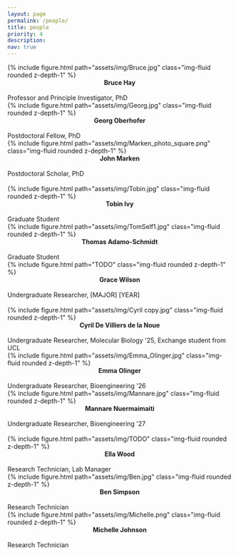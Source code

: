 ```yaml
---
layout: page
permalink: /people/
title: people
priority: 4
description:
nav: true
---
```


<div class="row">
  <div class="col">
    {% include figure.html path="assets/img/Bruce.jpg" class="img-fluid rounded z-depth-1" %}
    <strong>
      <center>
        Bruce Hay
      </center>
    </strong><br>
    Professor and Principle Investigator, PhD
  </div>

  <div class="col">
    {% include figure.html path="assets/img/Georg.jpg" class="img-fluid rounded z-depth-1" %}
    <strong>
      <center>
        Georg Oberhofer
      </center>
    </strong><br>
    Postdoctoral Fellow, PhD
  </div>

  <div class="col">
    {% include figure.html path="assets/img/Marken_photo_square.png" class="img-fluid rounded z-depth-1" %}
    <strong>
      <center>
        John Marken
      </center>
    </strong><br>
    Postdoctoral Scholar, PhD
  </div>

  <div class="w-100"></div><br>
  
  <div class="col">
    {% include figure.html path="assets/img/Tobin.jpg" class="img-fluid rounded z-depth-1" %}
    <strong>
      <center>
        Tobin Ivy
      </center>
    </strong><br>
    Graduate Student
  </div>

  <div class="col">
    {% include figure.html path="assets/img/TomSelf1.jpg" class="img-fluid rounded z-depth-1" %}
    <strong>
      <center>
        Thomas Adamo-Schmidt
      </center>
    </strong><br>
    Graduate Student
  </div>

  <div class="col">
    {% include figure.html path="TODO" class="img-fluid rounded z-depth-1" %}
    <strong>
      <center>
        Grace Wilson
      </center>
    </strong><br>
    Undergraduate Researcher, [MAJOR] [YEAR]
  </div>

  <div class="w-100"></div><br>

  <div class="col">
    {% include figure.html path="assets/img/Cyril copy.jpg" class="img-fluid rounded z-depth-1" %}
    <strong>
      <center>
        Cyril De Villiers de la Noue
      </center>
    </strong><br>
    Undergraduate Researcher, Molecular Biology '25, Exchange student from UCL
  </div>

  <div class="col">
    {% include figure.html path="assets/img/Emma_Olinger.jpg" class="img-fluid rounded z-depth-1" %}
    <strong>
      <center>
        Emma Olinger
      </center>
    </strong><br>
    Undergraduate Researcher, Bioengineering '26
  </div>

  <div class="col">
    {% include figure.html path="assets/img/Mannare.jpg" class="img-fluid rounded z-depth-1" %}
    <strong>
      <center>
        Mannare Nuermaimaiti
      </center>
    </strong><br>
    Undergraduate Researcher, Bioengineering '27
  </div>

  <div class="w-100"></div><br>

  <div class="col">
    {% include figure.html path="assets/img/TODO" class="img-fluid rounded z-depth-1" %}
    <strong>
      <center>
        Ella Wood
      </center>
    </strong><br>
    Research Technician, Lab Manager
  </div>
  <div class="col">
    {% include figure.html path="assets/img/Ben.jpg" class="img-fluid rounded z-depth-1" %}
    <strong>
      <center>
        Ben Simpson
      </center>
    </strong><br>
    Research Technician
  </div>
  <div class="col">
    {% include figure.html path="assets/img/Michelle.png" class="img-fluid rounded z-depth-1" %}
    <strong>
      <center>
        Michelle Johnson
      </center>
    </strong><br>
    Research Technician
  </div>
  
  <!-- <div class="col">
  </div> -->
</div>
